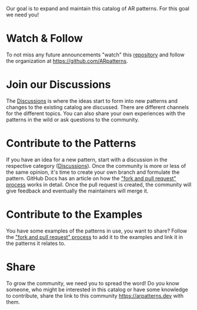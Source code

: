 Our goal is to expand and maintain this catalog of AR patterns. For this goal we need you!

# Watch & Follow
To not miss any future announcements "watch" this [repository](https://github.com/ARpatterns/catalog) and follow the organization at https://github.com/ARpatterns.

# Join our Discussions
The [Discussions](https://github.com/orgs/ARpatterns/discussions) is where the ideas start to form into new patterns and changes to the existing catalog are discussed. There are different channels for the different topics. You can also share your own experiences with the patterns in the wild or ask questions to the community.

# Contribute to the Patterns
If you have an idea for a new pattern, start with a discussion in the respective category ([Discussions](https://github.com/orgs/ARpatterns/discussions)). Once the community is more or less of the same opinion, it's time to create your own branch and formulate the pattern. GitHub Docs has an article on how the ["fork and pull request" process](https://docs.github.com/en/get-started/exploring-projects-on-github/contributing-to-a-project) works in detail. Once the pull request is created, the community will give feedback and eventually the maintainers will merge it.

# Contribute to the Examples
You have some examples of the patterns in use, you want to share? Follow the ["fork and pull request" process](https://docs.github.com/en/get-started/exploring-projects-on-github/contributing-to-a-project) to add it to the examples and link it in the patterns it relates to.

# Share
To grow the community, we need you to spread the word! Do you know someone, who might be interested in this catalog or have some knowledge to contribute, share the link to this community https://arpatterns.dev with them.